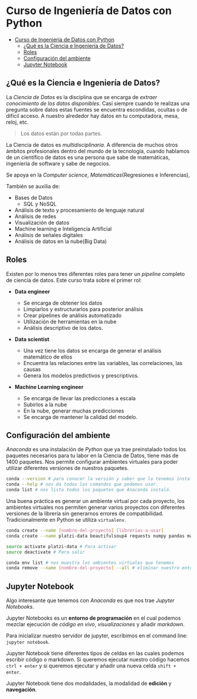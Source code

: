# Curso de Ingeniería de Datos con Python

- [Curso de Ingeniería de Datos con Python](#curso-de-ingenier%C3%ADa-de-datos-con-python)
  - [¿Qué es la Ciencia e Ingeniería de Datos?](#%C2%BFqu%C3%A9-es-la-ciencia-e-ingenier%C3%ADa-de-datos)
  - [Roles](#roles)
  - [Configuración del ambiente](#configuraci%C3%B3n-del-ambiente)
  - [Jupyter Notebook](#jupyter-notebook)

## ¿Qué es la Ciencia e Ingeniería de Datos?

La _Ciencia de Datos_ es la disciplina que se encarga de _extraer conocimiento de los datos disponibles_. Casi siempre cuando te realizas una pregunta sobre datos estas fuentes se encuentra escondidas, ocultas o de difícil acceso. A nuestro alrededor hay datos en tu computadora, mesa, reloj, etc.

> Los datos están por todas partes.

La Ciencia de datos es _multidisciplinaria_. A diferencia de muchos otros ámbitos profesionales dentro del mundo de la tecnología, cuando hablamos de un científico de datos es una persona que sabe de matemáticas, ingeniería de software y sabe de negocios.

Se apoya en la _Computer science_, _Matemáticas_(Regresiones e Inferencias),

También se auxilia de:

- Bases de Datos
  - SQL y NoSQL
- Análisis de texto y procesamiento de lenguaje natural
- Análisis de redes
- Visualización de datos
- Machine learning e Inteligencia Artificial
- Análisis de señales digitales
- Análisis de datos en la nube(Big Data)

## Roles

Existen por lo menos tres diferentes roles para tener un _pipeline_ completo de ciencia de datos. Este curso trata sobre el primer rol:

- __Data engineer__
  - Se encarga de obtener los datos
  - Limpiarlos y estructurarlos para posterior análisis
  - Crear pipelines de análisis automatizado
  - Utilización de herramientas en la nube
  - Análisis descriptivo de los datos.

- __Data scientist__
  - Una vez tiene los datos se encarga de generar el análisis matemático de ellos
  - Encuentra las relaciones entre las variables, las correlaciones, las causas
  - Genera los modelos predictivos y prescriptivos.

- __Machine Learning engineer__
  - Se encarga de llevar las predicciones a escala
  - Subirlos a la nube
  - En la nube, generar muchas predicciones
  - Se encarga de mantener la calidad del modelo.

## Configuración del ambiente

_Anaconda_ es una instalación de _Python_ que ya trae preinstalado todos los paquetes necesarios para tu labor en la Ciencia de Datos, tiene más de 1400 paquetes. Nos permite configurar ambientes virtuales para poder utilizar diferentes versiones de nuestros paquetes.

```bash
conda --version # para conocer la versión y saber que lo tenemos instalado
conda --help # nos da todos los comandos que podemos usar.
conda list # nos lista todos los paquetes que Anaconda instaló.
```

Una buena práctica es generar un ambiente virtual por cada proyecto, los ambientes virtuales nos permiten generar varios proyectos con diferentes versiones de la librería sin generarnos errores de compatibilidad. Tradicionalmente en Python se utiliza `virtualenv`.

```bash
conda create --name [nombre-del-proyecto] [librerías-a-usar]
conda create --name platzi-data beautifulsoup4 requests numpy pandas matplotlib yaml
```

```bash
source activate platzi-data # Para activar
source deactivate # Para salir

conda env list # nos muestra los ambientes virtuales que tenemos
conda remove --name [nombre-del-proyecto] --all # eliminar nuestro entorno virtual con todos nuestros paquetes
```

## Jupyter Notebook

Algo interesante que tenemos con _Anaconda_ es que nos trae _Jupyter Notebooks_.

Jupyter Notebooks es un __entorno de programación__ en el cual podemos mezclar ejecución de _código en vivo_, _visualizaciones_ y añadir _markdown_.

Para inicializar nuestro servidor de jupyter, escribimos en el command line: `jupyter notebook`.

Jupyter Notebook tiene diferentes tipos de celdas en las cuales podemos escribir código o markdown. Si queremos ejecutar nuestro código hacemos `ctrl + enter` y si queremos ejecutar y añadir una nueva celda `shift + enter`.

Jupyter Notebook tiene dos modalidades, la modalidad de __edición__ y __navegación__.